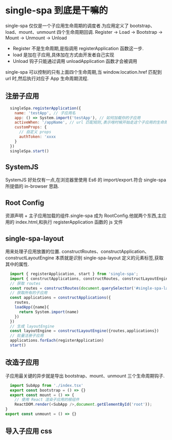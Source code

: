 # single-spa 到底是干嘛的

single-spa 仅仅是一个子应用生命周期的调度者.为应用定义了 bootstrap、load、mount、unmount 四个生命周期回调.
Register -> Load -> Bootstrap -> Mount -> Unmount -> Unload

- Register 不是生命周期,是指调用 registerApplication 函数这一步.
- load 是加在子应用,具体加在方式由开发者自己实现
- Unload 钩子只能通过调用 unloadApplication 函数才会被调用

single-spa 可以控制的只有上面四个生命周期,当 window.location.href 匹配到 url 时,然后执行对应子 App 生命周期流程.

## 注册子应用

```js
  singleSpa.registerApplication({
    name: 'testApp', // 子应用名
    app: () => System.import('testApp'), // 如何加载你的子应用
    activeWhen: '/appName', // url 匹配规则,表示啥时候开始走这个子应用的生命周期
    customProps: {
      // 自定义 props
      authToken: 'xxxx
    }
  })
  singleSpa.start()
```

## SystemJS

SystemJS 好处仅有一点,在浏览器里使用 Es6 的 import/export.符合 single-spa 所提倡的 in-browser 思路.

## Root Config

资源声明 + 主子应用加载的组件.single-spa 成为 RootConfig.他就两个东西,主应用的 index.html,和执行 registerApplication 函数的 js 文件

## single-spa-layout

用来处理子应用放置的位置.
constructRoutes、constructApplication、constructLayoutEngine 本质就是识别 single-spa-layout 定义的元素标签,获取其中的属性.
```js
  import { registerApplication, start } from 'single-spa';
  import { constructApplications, constructRoutes, constructLayoutEngine} from 'single-spa-layout'
  // 获取 routes
  const routes = constructRoutes(document.querySelector('#single-spa-layout'));
  // 获取所有的子应用
  const applications = constructApplications({
    routes,
    loadApp({name}{
      return System.import(name)
    })
  })
  // 生成 layoutEngine
  const layoutEngine = constructLayoutEngine({routes,applications})
  // 批量注册子应用
  applications.forEach(registerApplication)
  start()
```

## 改造子应用
子应用最关键的异步就是导出 bootstrap、mount、unmount 三个生命周期钩子.
```js
  import SubApp from './index.tsx'
  export const bootstrap = () => {}
  export const mount = () => {
    // 使用 React 渲染子应用的根组件
    ReactDOM.render(<SubApp />,document.getElementById('root'));
}
export const unmount = () => {}
```
## 导入子应用 css

